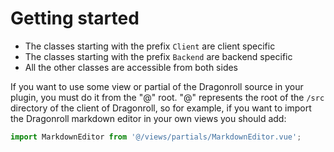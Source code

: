 # Getting started

- The classes starting with the prefix `Client` are client specific
- The classes starting with the prefix `Backend` are backend specific
- All the other classes are accessible from both sides

If you want to use some view or partial of the Dragonroll source in your plugin,
you must do it from the "@" root. "@" represents the root of the `/src` directory of the client of Dragonroll, so for example, if you want to import the Dragonroll markdown
editor in your own views you should add:

```js
import MarkdownEditor from '@/views/partials/MarkdownEditor.vue';
```